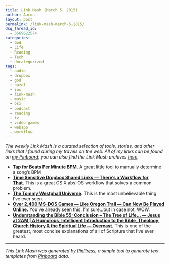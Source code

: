 ```yaml
---
title: Link Mash (March 5, 2015)
author: Aaron
layout: post
permalink: /link-mash-march-5-2015/
dsq_thread_id:
  - 3569622574
categories:
  - God
  - Life
  - Reading
  - Tech
  - Uncategorized
tags:
  - audio
  - dropbox
  - god
  - hazel
  - ios
  - link-mash
  - music
  - osx
  - podcast
  - reading
  - tv
  - video-games
  - webapp
  - workflow
---
```

*The weekly Link Mash is a curated selection of tools, stories, and other links that I found during my travels on the web. All of my links can be found on&nbsp;<a title="Bachya's Pinboard: Link Mash" href="https://pinboard.in/u:bachya/t:link-mash/" target="_blank">my Pinboard</a>; you can also find the Link Mash archives <a href="/tag/link-mash/" target="_blank">here</a>.*

  * **<a title="Tap for Beats Per Minute BPM" href="http://www.all8.com/tools/bpm.htm" target="_blank">Tap for Beats Per Minute BPM</a>.** A great little tool to manually determine a song&#8217;s BPM
  * **<a title="Time Sensitive Dropbox Shared Links — There's a Workflow for That." href="http://tracking.feedpress.it/link/802/580451" target="_blank">Time Sensitive Dropbox Shared Links — There&#8217;s a Workflow for That</a>.** This is a great OS X abs iOS workflow that solves a common problem.
  * **<a title="The Tommy Westphall Universe" href="https://thetommywestphall.wordpress.com/about/" target="_blank">The Tommy Westphall Universe</a>.** This is the most unbelievable thing I&#8217;ve ever seen.
  * **<a title="Over 2,400 MS-DOS Games — Like Oregon Trail — Can Now Be Played Online" href="http://www.buzzfeed.com/rachelzarrell/over-2000-ms-dos-games-like-oregon-trail-can-now-be-played-o#.vpKGQ2qVY" target="_blank">Over 2,400 MS-DOS Games — Like Oregon Trail — Can Now Be Played Online</a>.** You&#8217;ve already seen this, I&#8217;m sure&#8230;but in case not, WOW.
  * **<a title="Understanding the Bible 55: Conclusion – The Tree of Life… — Jesus at 2AM | A Humorous, Intelligent Introduction to the Bible, Theology, Church History & the Spiritual Life — Overcast" href="https://overcast.fm/podcasts/episode/85142801564601" target="_blank">Understanding the Bible 55: Conclusion – The Tree of Life… — Jesus at 2AM | A Humorous, Intelligent Introduction to the Bible, Theology, Church History & the Spiritual Life — Overcast</a>.** This is one of the greatest, most concise explanations of all of Scripture that I&#8217;ve ever heard.

* * *

*This Link Mash was generated by <a title="PinPress" href="https://github.com/bachya/pinpress" target="_blank">PinPress</a>, a simple tool to generate text templates from <a title="Pinboard" href="https://pinboard.in" target="_blank">Pinboard</a> data.*

